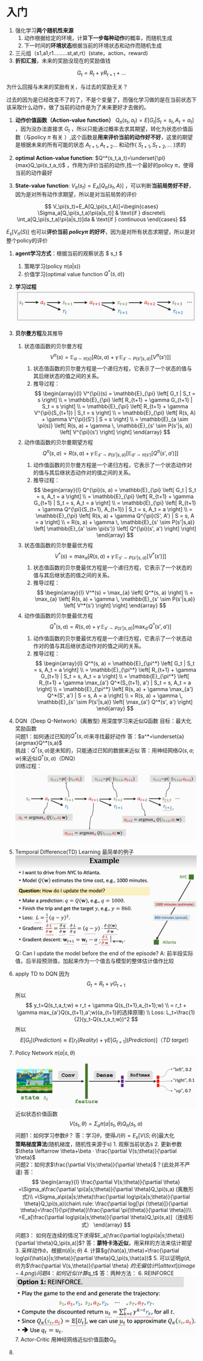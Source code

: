 # 入门
1. 强化学习**两个随机性来源**
   1. 动作根据给定的环境，计算**下一步每种动作**的概率，而随机生成
   2. 下一时间的**环境状态**根据当前的环境状态和动作而随机生成
2. 三元组（s1,a1,r1………st,at,rt）(state，action，reward)
3. **折扣汇报**，未来的奖励没现在的奖励值钱

$$
G_t = R_t + \gamma R_{t+1} + \dots
$$

为什么回报与未来的奖励有关，与过去的奖励无关？

过去的因为是已经改变不了的了，不是个变量了，而强化学习做的是在当前状态下该采取什么动作，做了当前的动作是为了未来更好才去做的。
1. **动作价值函数（Action-value function）** $Q_\pi(s_t,a_t)=E[G_t|S_t=s_t,A_t=a_t]$ ，因为没办法直接求 $G_t$ ，所以只能通过概率去求其期望，转化为状态价值函数（与policy $\pi$ 有关 ）,这个函数是**用来评价当前的动作好不好**，这里的期望是根据未来的所有可能的状态 $A_{t+1},A_{t+2}...$ 和动作( $S_{t+1},S_{t+2},...$ )求的

2. **optimal Action-value function**: $Q^*(s_t,a_t)=\underset{\pi}{max}Q_\pi(s_t,a_t)$ ，作用为评价当前的动作,找一个最好的policy $\pi$，使得当前的动作最好
3. **State-value function**: $V_\pi(s_t)=E_A[Q_\pi(s_t,A)]$ ，可以判断**当前局势好不好**，因为是对所有动作求期望，所以是对当前局势的评价 

$$
V_\pi(s_t)=E_A[Q_\pi(s_t,A)]=\begin{cases}
    \Sigma_a[Q_\pi(s_t,a)\pi(a|s_t)] & \text{if } discrete\\
    \int_a[Q_\pi(s_t,a)\pi(a|s_t)]da & \text{if } continuous
\end{cases}
$$ 

 $E_s[V_\pi(S) ]$ 也可以**评价当前 $policy \pi$ 的好坏**，因为是对所有状态求期望，所以是对整个policy的评价
1. **agent学习方式**：根据当前的观察状态 $ s_t $ 
   1. 策略学习(policy $\pi(a|s)$)
   2. 价值学习(optimal value function $Q^*(s,a)$)
2. **学习过程**
   ![alt text](image.png)
3. **贝尔曼方程**及其推导
   1. 状态值函数的贝尔曼方程
        $$
        V^{\pi}(s) = \mathbb{E}_{a \sim \pi(s)} \left[ R(s, a) + \gamma \, \mathbb{E}_{s' \sim P(s'|s, a)} \left[ V^{\pi}(s') \right] \right]
        $$
        1. 状态值函数的贝尔曼方程是一个递归方程，它表示了一个状态的值与其后继状态的值之间的关系。
        2. 推导过程：
            $$
            \begin{array}{l}
            V^{\pi}(s) = \mathbb{E}_{\pi} \left[ G_t | S_t = s \right] \\
            = \mathbb{E}_{\pi} \left[ R_{t+1} + \gamma G_{t+1} | S_t = s \right] \\
            = \mathbb{E}_{\pi} \left[ R_{t+1} + \gamma V^{\pi}(S_{t+1}) | S_t = s \right] \\
            = \mathbb{E}_{\pi} \left[ R(s, A) + \gamma V^{\pi}(S') | S = s \right] \\
            = \mathbb{E}_{a \sim \pi(s)} \left[ R(s, a) + \gamma \, \mathbb{E}_{s' \sim P(s'|s, a)} \left[ V^{\pi}(s') \right] \right]
            \end{array}
            $$
    2. 动作值函数的贝尔曼期望方程
        $$
        Q^{\pi}(s, a) = R(s, a) + \gamma \, \mathbb{E}_{s' \sim P(s'|s,a)} \left[ \mathbb{E}_{a' \sim \pi(s')} \left[ Q^{\pi}(s', a') \right] \right]
        $$
        1. 动作值函数的贝尔曼方程是一个递归方程，它表示了一个状态动作对的值与其后继状态动作对的值之间的关系。
        2. 推导过程：
            $$
            \begin{array}{l}
            Q^{\pi}(s, a) = \mathbb{E}_{\pi} \left[ G_t | S_t = s, A_t = a \right] \\
            = \mathbb{E}_{\pi} \left[ R_{t+1} + \gamma G_{t+1} | S_t = s, A_t = a \right] \\
            = \mathbb{E}_{\pi} \left[ R_{t+1} + \gamma Q^{\pi}(S_{t+1}, A_{t+1}) | S_t = s, A_t = a \right] \\
            = \mathbb{E}_{\pi} \left[ R(s, a) + \gamma Q^{\pi}(S', A') | S = s, A = a \right] \\
            = R(s, a) + \gamma \, \mathbb{E}_{s' \sim P(s'|s,a)} \left[ \mathbb{E}_{a' \sim \pi(s')} \left[ Q^{\pi}(s', a') \right] \right]
            \end{array}
            $$
    3. 状态值函数的贝尔曼最优方程
        $$
        V^*(s) = \max_{a} \left[ R(s, a) + \gamma \, \mathbb{E}_{s' \sim P(s'|s,a)} \left[ V^*(s') \right] \right]
        $$
        1. 状态值函数的贝尔曼最优方程是一个递归方程，它表示了一个状态的值与其后继状态的值之间的关系。
        2. 推导过程：
            $$
            \begin{array}{l}
            V^*(s) = \max_{a} \left[ Q^*(s, a) \right] \\
            = \max_{a} \left[ R(s, a) + \gamma \, \mathbb{E}_{s' \sim P(s'|s,a)} \left[ V^*(s') \right] \right]
            \end{array}
            $$
    4. 动作值函数的贝尔曼最优方程
        $$
        Q^*(s, a) = R(s, a) + \gamma \, \mathbb{E}_{s' \sim P(s'|s,a)} \left[ \max_{a'} Q^*(s', a') \right]
        $$
        1. 动作值函数的贝尔曼最优方程是一个递归方程，它表示了一个状态动作对的值与其后继状态动作对的值之间的关系。
        2. 推导过程：
            $$
            \begin{array}{l}
            Q^*(s, a) = \mathbb{E}_{\pi^*} \left[ G_t | S_t = s, A_t = a \right] \\
            = \mathbb{E}_{\pi^*} \left[ R_{t+1} + \gamma G_{t+1} | S_t = s, A_t = a \right] \\
            = \mathbb{E}_{\pi^*} \left[ R_{t+1} + \gamma \max_{a'} Q^*(S_{t+1}, a') | S_t = s, A_t = a \right] \\
            = \mathbb{E}_{\pi^*} \left[ R(s, a) + \gamma \max_{a'} Q^*(S', a') | S = s, A = a \right] \\
            = R(s, a) + \gamma \, \mathbb{E}_{s' \sim P(s'|s,a)} \left[ \max_{a'} Q^*(s', a') \right]
            \end{array}
            $$

    
4.   DQN（Deep Q-Network）(离散型)
    用深度学习来近似Q函数
    目标：最大化奖励函数 <br>
    问题1：如何通过已知的$Q^*(s,a)$来寻找最好动作
    答：$a^*=\underset{a}{argmax}Q^*(s,a)$ <br>
    挑战：$Q^*(s,a)$是未知的，只能通过已知的数据来近似
    答：用神经网络$Q(s,a;w)$来近似$Q^*(s,a)$（DNQ）<br>
    训练过程：
    ![alt text](image-1.png)
     
5.  Temporal Difference(TD) Learning
    最简单的例子
    ![alt text](image-2.png)
    Q: Can I update the model before the end of the episode?
    A: 前半段实际值，后半段预测值，加起来作为一个值去与模型的整体估计值作比较

6.  apply TD to DQN
   因为
   $$
    G_t=R_t+\gamma G_{t+1}
   $$
   所以
   $$
    y_t=Q(s_t,a_t;w) ≈ r_t + \gamma Q(s_{t+1},a_{t+1};w) \\
    = r_t + \gamma max_{a'}Q(s_{t+1},a';w)(a_{t+1}的选择原理) \\
    Loss: L_t=\frac{1}{2}(y_t-Q(s_t,a_t;w))^2
   $$
   所以
   $$
   E[G_t](Prediction) ≈ E[r_t(Reality) + \gamma E[G_{t+1}](Prediction)]（TD\ target）
   $$
7.  Policy Network $\pi (a|s,\theta)$
   ![alt text](image-3.png)
    近似状态价值函数
    $$
    V(s_t,\theta)=\Sigma_a\pi(a|s_t,\theta)Q_\pi(s_t,a)
    $$
    问题1：如何学习参数$\theta$？
    答：学习$\theta$，使得$J(\theta)=E_s[V(S;\theta)]$最大化 <br>
    **策略梯度算法**(随机梯度，随机性来源于s)
        1. 观察当前状态s
        2. 更新参数$\theta \leftarrow \theta+\beta · \frac{\partial V(s;\theta)}{\partial \theta}$ <br>
    问题2：如何求$\frac{\partial V(s;\theta)}{\partial \theta}$？(此处并不严谨)
    答：$$
    \begin{array}{l}
        \frac{\partial V(s;\theta)}{\partial \theta}
    =\Sigma_a\frac{\partial \pi(a|s;\theta)}{\partial \theta}Q_\pi(s,a) (离散形式)\\
    =\Sigma_a\pi(a|s;\theta)\frac{\partial log\pi(a|s;\theta)}{\partial \theta}Q_\pi(s,a)(chain\ rule: \frac{\partial log[\pi (\theta)]}{\partial \theta}=\frac{1}{\pi(\theta)}\frac{\partial \pi(\theta)}{\partial \theta})\\
    =E_a[\frac{\partial log\pi(a|s;\theta)}{\partial \theta}Q_\pi(s,a)]（连续形式）
    \end{array}
    $$
    问题3： 如何在连续的情况下求得$E_a[\frac{\partial log\pi(a|s;\theta)}{\partial \theta}Q_\pi(s,a)]$?
    答：**蒙特卡洛近似**，用采样的方法来估计期望
        3. 采样动作$\hat{a}$，根据$\pi(\hat{a}|s;\theta)$
        4. 计算$g(\hat{a},\theta)=\frac{\partial log\pi(\hat{a}|s;\theta)}{\partial \theta}Q_\pi(s,\hat{a})$
        5. 可以证明$g(\hat{a},\theta)$为$\frac{\partial V(s,\theta)}{\partial \theta} $的无偏估计
    ![alt text](image-4.png)
    问题4： 如何近似计算$q_t$
    答：两种方法：
        6. REINFORCE
          ![alt text](image-5.png)
        7. Actor-Critic
          用神经网络近似价值函数$Q_\pi$
8.  
